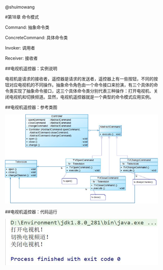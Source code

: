 @shuimowang

#第18章 命令模式

Command: 抽象命令类

ConcreteCommand: 具体命令类

Invoker: 调用者

Receiver: 接收者

##电视机遥控器：实例说明

  电视机是请求的接收者，遥控器是请求的发送者，遥控器上有一些按钮，不同的按钮对应电视机的不同操作。抽象命令角色由一个命令接口来扮演，有三个具体的命令类实现了抽象命令接口，这三个具体命令类分别代表三种操作：打开电视机、关闭电视机和切换频道。显然，电视机遥控器就是一个典型的命令模式应用实例。

##电视机遥控器：参考类图

![Image text](https://github.com/shuimowang/shejimoshi/blob/main/Picture/command1.jpg)

##电视机遥控器：代码运行

![Image text](https://github.com/shuimowang/shejimoshi/blob/main/Picture/command2.jpg)
